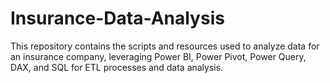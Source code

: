 # Insurance-Data-Analysis
This repository contains the scripts and resources used to analyze data for an insurance company, leveraging Power BI, Power Pivot, Power Query, DAX, and SQL for ETL processes and data analysis.
